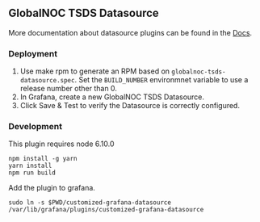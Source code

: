 ## GlobalNOC TSDS Datasource

More documentation about datasource plugins can be found in the [Docs](https://github.com/grafana/grafana/blob/master/docs/sources/plugins/developing/datasources.md).

### Deployment

1. Use make rpm to generate an RPM based on
`globalnoc-tsds-datasource.spec`. Set the `BUILD_NUMBER` environmnet
variable to use a release number other than 0.
0. In Grafana, create a new GlobalNOC TSDS Datasource.
0. Click Save & Test to verify the Datasource is correctly configured.

### Development

This plugin requires node 6.10.0

```
npm install -g yarn
yarn install
npm run build
```

Add the plugin to grafana.

```
sudo ln -s $PWD/customized-grafana-datasource /var/lib/grafana/plugins/customized-grafana-datasource
```
